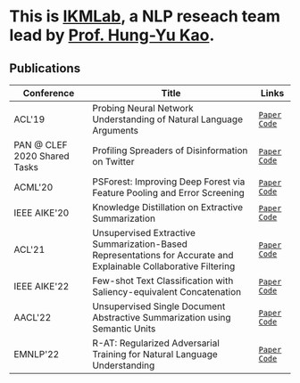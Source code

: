 # This is [IKMLab](https://ikmlab.csie.ncku.edu.tw), a NLP reseach team lead by [Prof. Hung-Yu Kao](https://ikmlab.csie.ncku.edu.tw/advisor.html).

## Publications
| Conference     |  Title   |  Links  |
| -------- | -------- | -------- |
|ACL'19| Probing Neural Network Understanding of Natural Language Arguments | [`Paper`](https://aclanthology.org/P19-1459.pdf) [`Code`](https://github.com/IKMLab/arct2) |
|PAN @ CLEF 2020 Shared Tasks|Profiling Spreaders of Disinformation on Twitter| [`Paper`](http://ceur-ws.org/Vol-2696/paper_225.pdf) [`Code`](https://github.com/IKMLab/pan2020)|
|ACML'20|PSForest: Improving Deep Forest via Feature Pooling and Error Screening|[`Paper`](http://proceedings.mlr.press/v129/ni20a/ni20a.pdf) [`Code`](https://github.com/nishiwen1214/PSForest)|
|IEEE AIKE'20|Knowledge Distillation on Extractive Summarization|[`Paper`](https://ieeexplore.ieee.org/abstract/document/9355465) [`Code`](https://github.com/mcps5601/DistilExt)|
|ACL'21| Unsupervised Extractive Summarization-Based Representations for Accurate and Explainable Collaborative Filtering | [`Paper`](https://aclanthology.org/2021.acl-long.232.pdf) [`Code`](https://github.com/reinaldncku/ESCOFILT) |
|IEEE AIKE'22| Few-shot Text Classification with Saliency-equivalent Concatenation | [`Paper`]() [`Code`](https://github.com/IKMLab/SEC)|
|AACL'22| Unsupervised Single Document Abstractive Summarization using Semantic Units |  [`Paper`]() [`Code`](https://github.com/IKMLab/UASSU) |
|EMNLP'22|R-AT: Regularized Adversarial Training for Natural Language Understanding| [`Paper`]() [`Code`](https://github.com/IKMLab/R-AT)|
